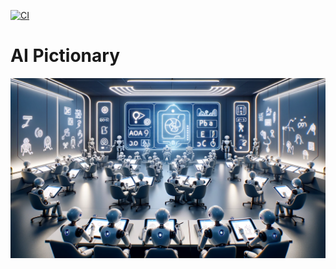 [![CI](https://github.com/NickStrauch13/ai-pictionary/actions/workflows/python-ci.yml/badge.svg)](https://github.com/NickStrauch13/ai-pictionary/actions/workflows/python-ci.yml)

# AI Pictionary

![AI Pictionary](./img/ai-pictionary-img.jpg)